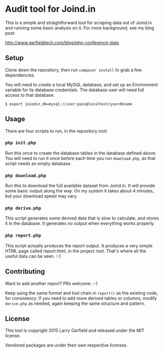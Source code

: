 Audit tool for Joind.in
=======================

This is a simple and straightforward tool for scraping data out of Joind.in 
and running some basic analysis on it.  For more background, see my blog post:

http://www.garfieldtech.com/blog/php-conference-data

## Setup

Clone down the repository, then run `composer install` to grab a few dependencies.

You will need to create a local MySQL database, and set up an Environment variable
for its database credentials. The database user will need full access to that
database.

````
$ export joindin_db=mysql://user:pass@localhost/yourdbname
````

## Usage

There are four scripts to run, in the repository root:

### `php init.php`

Run this once to create the database tables in the database defined above. You
will need to run it once before each time you run `download.php`, as that script
needs an empty database.

### `php download.php`

Run this to download the full available dataset from Joind.in.  It will provide
some basic output along the way.  On my system it takes about 4 minutes, but 
your download speed may vary.

### `php derive.php`

This script generates some derived data that is slow to calculate, and stores
it in the database.  It generates no output when everything works properly.

### `php report.php`

This script actually produces the report output. It produces a very simple HTML
page called report.html, in the project root.  That's where all the useful 
data can be seen. :-)

## Contributing

Want to add another report?  PRs welcome. :-)

Keep using the same format and tool chain in `report()` as the existing code, for
consistency.  If you need to add more derived tables or columns, modify `derive.php`
as needed, again keeping the same structure and pattern.

## License

This tool is copyright 2015 Larry Garfield and released under the MIT license.

Vendored packages are under their own respective licenses.